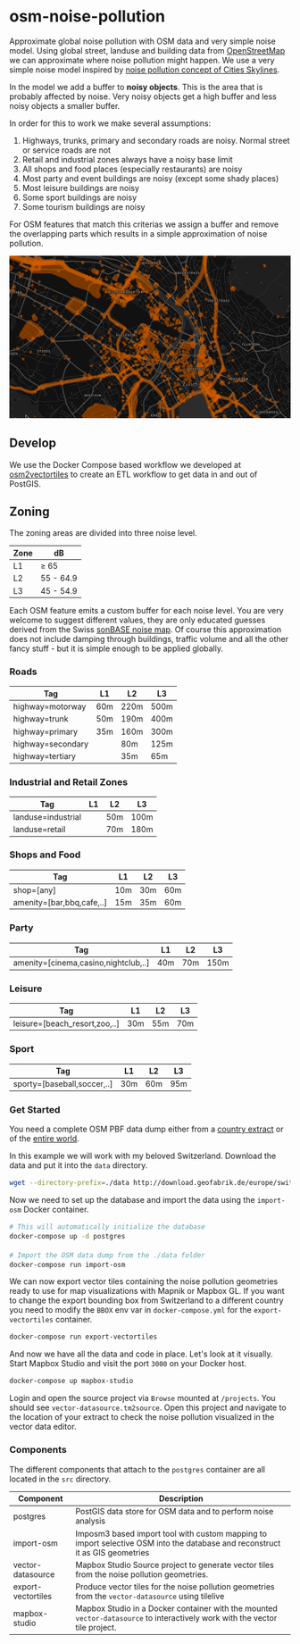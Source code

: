 # osm-noise-pollution

Approximate global noise pollution with OSM data and very simple noise model.
Using global street, landuse and building data from [OpenStreetMap](https://openstreetmap.org)
we can approximate where noise pollution might happen.
We use a very simple noise model inspired by [noise pollution concept of Cities Skylines](http://www.skylineswiki.com/Pollution#Noise_pollution).

In the model we add a buffer to **noisy objects**. This is the area that is probably affected by noise. Very noisy objects get a high buffer and less noisy objects a smaller buffer.

In order for this to work we make several assumptions:

1. Highways, trunks, primary and secondary roads are noisy. Normal street or service roads are not
2. Retail and industrial zones always have a noisy base limit
3. All shops and food places (especially restaurants) are noisy
4. Most party and event buildings are noisy (except some shady places)
5. Most leisure buildings are noisy
6. Some sport buildings are noisy
7. Some tourism buildings are noisy

For OSM features that match this criterias we assign a buffer and remove the overlapping parts which results
in a simple approximation of noise pollution.

![Noise map of Zurich](noise_map.png)

## Develop

We use the Docker Compose based workflow we developed at [osm2vectortiles](https://github.com/osm2vectortiles/osm2vectortiles) to create an ETL workflow to get data in and out of PostGIS.

## Zoning

The zoning areas are divided into three noise level.

| Zone   | dB
|--------|-----------
| L1     | ≥ 65
| L2     | 55 - 64.9
| L3     | 45 - 54.9

Each OSM feature emits a custom buffer for each noise level.
You are very welcome to suggest different values, they are only educated guesses derived from the Swiss [sonBASE noise map](https://map.geo.admin.ch/?Y=716599.25&X=230992.54&zoom=8&bgLayer=ch.swisstopo.pixelkarte-grau&layers=ch.bafu.laerm-strassenlaerm_tag&layers_opacity=0.7&lang=de&topic=bafu). Of course this approximation does not include damping through buildings,
traffic volume and all the other fancy stuff - but it is simple enough to be applied globally.

### Roads

| Tag               | L1  | L2   | L3   |
|-------------------|-----|------|------|
| highway=motorway  | 60m | 220m | 500m |
| highway=trunk     | 50m | 190m | 400m |
| highway=primary   | 35m | 160m | 300m |
| highway=secondary |     | 80m  | 125m |
| highway=tertiary  |     | 35m  | 65m  |

### Industrial and Retail Zones

| Tag               | L1  | L2   | L3   |
|-------------------|-----|------|------|
| landuse=industrial|     | 50m | 100m |
| landuse=retail    |     | 70m | 180m |

### Shops and Food

| Tag                       | L1  | L2   | L3   |
|---------------------------|-----|------|------|
| shop=[any]                | 10m | 30m | 60m |
| amenity=[bar,bbq,cafe,..] | 15m | 35m | 60m |

### Party

| Tag                                  | L1  | L2   | L3   |
|--------------------------------------|-----|------|------|
| amenity=[cinema,casino,nightclub,..] | 40m | 70m | 150m |


### Leisure

| Tag                           | L1  | L2   | L3   |
|-------------------------------|-----|------|------|
| leisure=[beach_resort,zoo,..] | 30m | 55m  | 70m  |

### Sport

| Tag                         | L1  | L2   | L3   |
|-----------------------------|-----|------|------|
| sporty=[baseball,soccer,..] | 30m | 60m  | 95m  |


### Get Started

You need a complete OSM PBF data dump either from a [country extract](http://download.geofabrik.de/index.html) or of the [entire world](http://planet.osm.org/).

In this example we will work with my beloved Switzerland. Download the data and put it into the `data` directory.

```bash
wget --directory-prefix=./data http://download.geofabrik.de/europe/switzerland-latest.osm.pbf
```

Now we need to set up the database and import the data using the `import-osm` Docker container.

```bash
# This will automatically initialize the database
docker-compose up -d postgres

# Import the OSM data dump from the ./data folder
docker-compose run import-osm
```

We can now export vector tiles containing the noise pollution geometries ready to
use for map visualizations with Mapnik or Mapbox GL.
If you want to change the export bounding box from Switzerland to a different
country you need to modify the `BBOX` env var in `docker-compose.yml`
for the `export-vectortiles` container.

```bash
docker-compose run export-vectortiles
```

And now we have all the data and code in place.
Let's look at it visually. Start Mapbox Studio and visit the port `3000` on your
Docker host.

```bash
docker-compose up mapbox-studio
```

Login and open the source project via `Browse` mounted at `/projects`. You should see `vector-datasource.tm2source`.
Open this project and navigate to the location of your extract to check the noise pollution visualized
in the vector data editor.


### Components

The different components that attach to the `postgres` container are all located in the `src` directory.

| Component         | Description
|-------------------|--------------------------------------------------------------
| postgres          | PostGIS data store for OSM data and to perform noise analysis
| import-osm        | Imposm3 based import tool with custom mapping to import selective OSM into the database and reconstruct it as GIS geometries
| vector-datasource | Mapbox Studio Source project to generate vector tiles from the noise pollution geometries.
| export-vectortiles| Produce vector tiles for the noise pollution geometries from the `vector-datasource` using tilelive
| mapbox-studio     | Mapbox Studio in a Docker container with the mounted `vector-datasource` to interactively work with the vector tile project.
